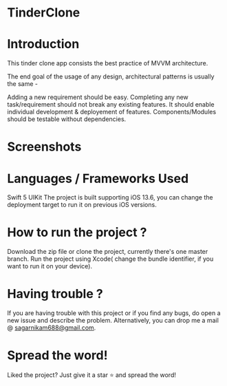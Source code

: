 # TinderClone

# Introduction
This tinder clone app consists the best practice of MVVM architecture.

The end goal of the usage of any design, architectural patterns is usually the same -

Adding a new requirement should be easy.
Completing any new task/requirement should not break any existing features.
It should enable individual development & deployement of features.
Components/Modules should be testable without dependencies.

# Screenshots


# Languages / Frameworks Used
Swift 5
UIKit The project is built supporting iOS 13.6, you can change the deployment target to run it on previous iOS versions.

# How to run the project ?
Download the zip file or clone the project, currently there's one master branch.
Run the project using Xcode( change the bundle identifier, if you want to run it on your device).


# Having trouble ?
If you are having trouble with this project or if you find any bugs, do open a new issue and describe the problem.
Alternatively, you can drop me a mail @ sagarnikam688@gmail.com.

# Spread the word!
Liked the project? Just give it a star ⭐️ and spread the word!

